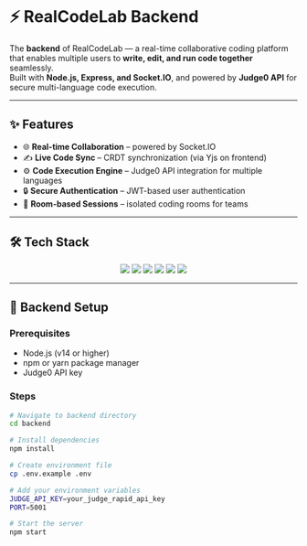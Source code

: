 # ⚡ RealCodeLab Backend  

The **backend** of RealCodeLab — a real-time collaborative coding platform that enables multiple users to **write, edit, and run code together** seamlessly.  
Built with **Node.js, Express, and Socket.IO**, and powered by **Judge0 API** for secure multi-language code execution.  

---

## ✨ Features  

- 🌐 **Real-time Collaboration** – powered by Socket.IO  
- ✍️ **Live Code Sync** – CRDT synchronization (via Yjs on frontend)  
- ⚙️ **Code Execution Engine** – Judge0 API integration for multiple languages  
- 🔒 **Secure Authentication** – JWT-based user authentication  
- 📁 **Room-based Sessions** – isolated coding rooms for teams  

---

## 🛠️ Tech Stack  

<p align="center">
  <img src="https://img.shields.io/badge/-Node.js-43853D?style=for-the-badge&logo=node.js&logoColor=white" />
  <img src="https://img.shields.io/badge/-Express-000000?style=for-the-badge&logo=express&logoColor=white" />
  <img src="https://img.shields.io/badge/-Socket.IO-010101?style=for-the-badge&logo=socket.io&logoColor=white" />
  <img src="https://img.shields.io/badge/-JWT-000000?style=for-the-badge&logo=jsonwebtokens&logoColor=white" />
  <img src="https://img.shields.io/badge/-Judge0%20API-FF6C37?style=for-the-badge&logo=api&logoColor=white" />
  <img src="https://img.shields.io/badge/-MongoDB-47A248?style=for-the-badge&logo=mongodb&logoColor=white" />
</p>  

---

## 🚀 Backend Setup  

### Prerequisites  
- Node.js (v14 or higher)  
- npm or yarn package manager  
- Judge0 API key  

### Steps  

```bash
# Navigate to backend directory
cd backend

# Install dependencies
npm install

# Create environment file
cp .env.example .env

# Add your environment variables
JUDGE_API_KEY=your_judge_rapid_api_key
PORT=5001

# Start the server
npm start

```







